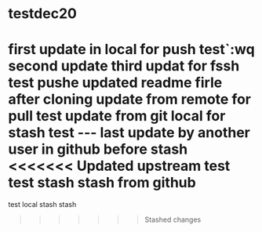 # testdec20
first update in local for push test`:wq
second update
third updat for fssh test pushe
updated readme firle after cloning
update from remote for pull test
update from git local for stash test --- last
update by another user in github before stash
<<<<<<< Updated upstream
test test stash stash from github
=======
test local stash stash
>>>>>>> Stashed changes
